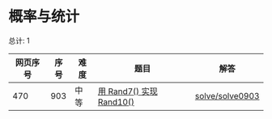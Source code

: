 # 概率与统计

<!--- table -->

总计: 1

| 网页序号 | 序号 | 难度 | 题目                                                                                       | 解答                                  |
| -------- | ---- | ---- | ------------------------------------------------------------------------------------------ | ------------------------------------- |
| 470      | 903  | 中等 | [用 Rand7() 实现 Rand10()](https://leetcode-cn.com/problems/implement-rand10-using-rand7/) | [solve/solve0903](../solve/solve0903) |
